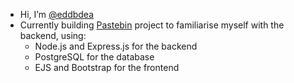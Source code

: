- Hi, I’m [@eddbdea](https://github.com/eddbdea)  
- Currently building [Pastebin](https://github.com/eddbdea/Presidential-elections) project to familiarise myself with the backend, using:
  - Node.js and Express.js for the backend  
  - PostgreSQL for the database  
  - EJS and Bootstrap for the frontend


<!---
eddbdea/eddbdea is a ✨ special ✨ repository because its `README.md` (this file) appears on your GitHub profile.
You can click the Preview link to take a look at your changes.
--->
